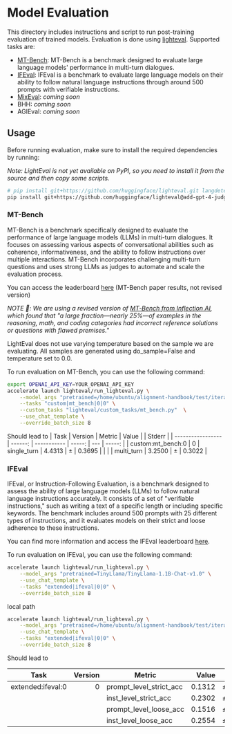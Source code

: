 # Model Evaluation

This directory includes instructions and script to run post-training evaluation of trained models. Evaluation is done using [lighteval](https://github.com/huggingface/lighteval/tree/main). Supported tasks are:

* [MT-Bench](#mt-bench): MT-Bench is a benchmark designed to evaluate large language models' performance in multi-turn dialogues. 
* [IFEval](#ifeval): IFEval is a benchmark to evaluate large language models on their ability to follow natural language instructions through around 500 prompts with verifiable instructions​. 
* [MixEval](https://github.com/Psycoy/MixEval/tree/main): _coming soon_
* BHH: _coming soon_
* AGIEval: _coming soon_

## Usage

Before running evaluation, make sure to install the required dependencies by running:

_Note: LightEval is not yet available on PyPI, so you need to install it from the source and then copy some scripts._

```bash
# pip install git+https://github.com/huggingface/lighteval.git langdetect openai
pip install git+https://github.com/huggingface/lighteval@add-gpt-4-judge langdetect openai
```

### MT-Bench

MT-Bench is a benchmark specifically designed to evaluate the performance of large language models (LLMs) in multi-turn dialogues. It focuses on assessing various aspects of conversational abilities such as coherence, informativeness, and the ability to follow instructions over multiple interactions. MT-Bench incorporates challenging multi-turn questions and uses strong LLMs as judges to automate and scale the evaluation process. 

You can access the leaderboard [here](https://huggingface.co/spaces/lmsys/chatbot-arena-leaderboard) (MT-Bench paper results, not revised version)

_NOTE 🚨: We are using a revised version of [MT-Bench from Inflection AI](https://github.com/InflectionAI/Inflection-Benchmarks), which found that "a large fraction—nearly 25%—of examples in the reasoning, math, and coding categories had incorrect reference solutions or questions with flawed premises."_  

LightEval does not use varying temperature based on the sample we are evaluating. All samples are generated using do_sample=False and temperature set to 0.0.

To run evaluation on MT-Bench, you can use the following command:

```bash
export OPENAI_API_KEY=YOUR_OPENAI_API_KEY
accelerate launch lighteval/run_lighteval.py \
    --model_args "pretrained=/home/ubuntu/alignment-handbook/test/iterative_dpo/iteration_3" \
    --tasks "custom|mt_bench|0|0" \
    --custom_tasks "lighteval/custom_tasks/mt_bench.py"  \
    --use_chat_template \
    --override_batch_size 8
```

Should lead to 
| Task              | Version | Metric      |  Value |     | Stderr |
| ----------------- | ------: | ----------- | -----: | --- | -----: |
| custom:mt_bench:0 |       0 | single_turn | 4.4313 | ±   | 0.3695 |
|                   |         | multi_turn  | 3.2500 | ±   | 0.3022 |


### IFEval

IFEval, or Instruction-Following Evaluation, is a benchmark designed to assess the ability of large language models (LLMs) to follow natural language instructions accurately. It consists of a set of "verifiable instructions," such as writing a text of a specific length or including specific keywords. The benchmark includes around 500 prompts with 25 different types of instructions, and it evaluates models on their strict and loose adherence to these instructions.

You can find more information and access the IFEval leaderboard [here](https://huggingface.co/spaces/Krisseck/IFEval-Leaderboard).

To run evaluation on IFEval, you can use the following command:

```bash
accelerate launch lighteval/run_lighteval.py \
    --model_args "pretrained=TinyLlama/TinyLlama-1.1B-Chat-v1.0" \
    --use_chat_template \
    --tasks "extended|ifeval|0|0" \
    --override_batch_size 8
```

local path
```bash
accelerate launch lighteval/run_lighteval.py \
    --model_args "pretrained=/home/ubuntu/alignment-handbook/test/iterative_dpo/iteration_3" \
    --use_chat_template \
    --tasks "extended|ifeval|0|0" \
    --override_batch_size 8
```


Should lead to 

| Task              | Version | Metric                  |  Value |     | Stderr |
| ----------------- | ------: | ----------------------- | -----: | --- | -----: |
| extended:ifeval:0 |       0 | prompt_level_strict_acc | 0.1312 | ±   | 0.0145 |
|                   |         | inst_level_strict_acc   | 0.2302 | ±   | 0.0004 |
|                   |         | prompt_level_loose_acc  | 0.1516 | ±   | 0.0154 |
|                   |         | inst_level_loose_acc    | 0.2554 | ±   | 0.0004 |